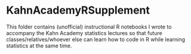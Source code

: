 # KahnAcademyRSupplement
This folder contains (unofficial) instructional R notebooks 
I wrote to accompany the Kahn Academy statistics lectures so that 
future classes/relatives/whoever else can learn how to code in R while learning statistics at the same time. 
